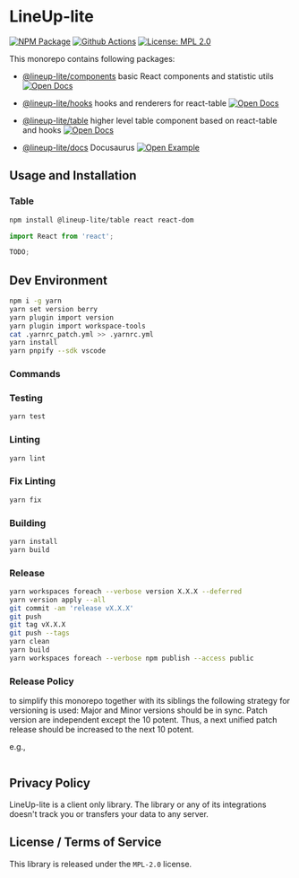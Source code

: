 # LineUp-lite

[![NPM Package][npm-image]][npm-url] [![Github Actions][github-actions-image]][github-actions-url] [![License: MPL 2.0][license-image]][license-url]

This monorepo contains following packages:

- [@lineup-lite/components](https://github.com/sgratzl/lineup-lite/tree/main/packages/components) basic React components and statistic utils
  [![Open Docs][docs]](https://lineup-lite.js.org/api/components)

- [@lineup-lite/hooks](https://github.com/sgratzl/lineup-lite/tree/main/packages/hooks) hooks and renderers for react-table
  [![Open Docs][docs]](https://lineup-lite.js.org/api/hooks)

- [@lineup-lite/table](https://github.com/sgratzl/lineup-lite/tree/main/packages/react) higher level table component based on react-table and hooks
  [![Open Docs][docs]](https://lineup-lite.js.org/api/react)

- [@lineup-lite/docs](https://github.com/sgratzl/lineup-lite/tree/main/packages/docs) Docusaurus 
  [![Open Example][example]](https://lineup-lite.js.org/app)

## Usage and Installation

### Table

```sh
npm install @lineup-lite/table react react-dom
```

```ts
import React from 'react';

TODO;
```
## Dev Environment

```sh
npm i -g yarn
yarn set version berry
yarn plugin import version
yarn plugin import workspace-tools
cat .yarnrc_patch.yml >> .yarnrc.yml
yarn install
yarn pnpify --sdk vscode
```

### Commands


### Testing

```sh
yarn test
```

### Linting

```sh
yarn lint
```

### Fix Linting

```sh
yarn fix
```

### Building

```sh
yarn install
yarn build
```

### Release

```sh
yarn workspaces foreach --verbose version X.X.X --deferred
yarn version apply --all
git commit -am 'release vX.X.X'
git push
git tag vX.X.X
git push --tags
yarn clean
yarn build
yarn workspaces foreach --verbose npm publish --access public
```

### Release Policy

to simplify this monorepo together with its siblings the following strategy for versioning is used:
Major and Minor versions should be in sync. Patch version are independent except the 10 potent.
Thus, a next unified patch release should be increased to the next 10 potent.

e.g.,

```

```

## Privacy Policy

LineUp-lite is a client only library. The library or any of its integrations doesn't track you or transfers your data to any server.

## License / Terms of Service

This library is released under the `MPL-2.0` license.

[license-image]: https://img.shields.io/badge/License-MPL%202.0-brightgreen.svg
[license-url]: https://opensource.org/licenses/MPL-2.0
[npm-image]: https://badge.fury.io/js/%40lineup-lite%2Freact.svg
[npm-url]: https://npmjs.org/package/@lineup-lite/react
[github-actions-image]: https://github.com/sgratzl/lineup-lite/workflows/ci/badge.svg
[github-actions-url]: https://github.com/sgratzl/lineup-lite/actions
[codepen]: https://img.shields.io/badge/CodePen-open-blue?logo=codepen
[codesandbox]: https://img.shields.io/badge/CodeSandbox-open-blue?logo=codesandbox
[nbviewer]: https://img.shields.io/badge/NBViewer-open-blue?logo=jupyter
[binder]: https://mybinder.org/badge_logo.svg
[docs]: https://img.shields.io/badge/API-open-blue
[example]: https://img.shields.io/badge/Example-open-red
